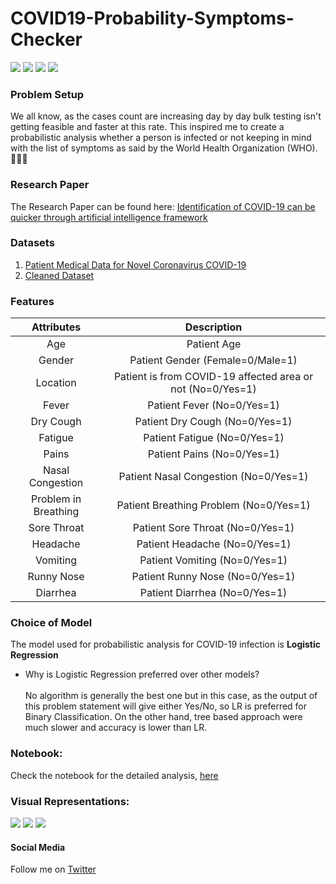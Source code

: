 # COVID19-Probability-Symptoms-Checker

![](https://img.shields.io/github/languages/code-size/iSumitBanik/COVID19-Identification-using-ML?style=flat-square) ![](https://img.shields.io/github/stars/iSumitBanik/COVID19-Identification-using-ML?style=flat-square) ![](https://img.shields.io/github/last-commit/iSumitBanik/COVID19-Identification-using-ML?style=flat-square) ![](https://img.shields.io/github/followers/iSumitBanik?style=flat-square)

### Problem Setup
We all know, as the cases count are increasing day by day bulk testing isn't getting feasible and faster at this rate. This inspired me to create a probabilistic analysis whether a person is infected or not keeping in mind with the list of symptoms as said by the World Health Organization (WHO). 👨🏻‍⚕️

### Research Paper
The Research Paper can be found here: [Identification of COVID-19 can be quicker through artificial
intelligence framework ](https://www.cambridge.org/core/services/aop-cambridge-core/content/view/7151059680918EF9B8CDBCC4EF19C292/S0899823X20000616a.pdf/identification_of_covid19_can_be_quicker_through_artificial_intelligence_framework_using_a_mobile_phonebased_survey_in_the_populations_when_citiestowns_are_under_quarantine.pdf)
### Datasets

1. [Patient Medical Data for Novel Coronavirus COVID-19](https://datarepository.wolframcloud.com/resources/Patient-Medical-Data-for-Novel-Coronavirus-COVID-19)
2. [Cleaned Dataset](https://github.com/iSumitBanik/COVID19-Identification-using-ML/raw/master/COVID-19/covid_final_data.csv)

### Features

| Attributes  | Description |
|     :---:      |     :---:      |
| Age  | Patient Age  |
| Gender  | Patient Gender (Female=0/Male=1)  |
| Location | Patient is from COVID-19 affected area or not (No=0/Yes=1) |
| Fever |Patient Fever (No=0/Yes=1) |
| Dry Cough  |Patient Dry Cough (No=0/Yes=1) |
| Fatigue |Patient Fatigue (No=0/Yes=1) |
| Pains | Patient Pains (No=0/Yes=1)|
| Nasal Congestion |Patient Nasal Congestion (No=0/Yes=1) |
| Problem in Breathing | Patient Breathing Problem (No=0/Yes=1)|
| Sore Throat | Patient Sore Throat (No=0/Yes=1)|
| Headache |  Patient Headache (No=0/Yes=1)|
| Vomiting | Patient Vomiting (No=0/Yes=1) |
| Runny Nose | Patient Runny Nose (No=0/Yes=1) |
| Diarrhea | Patient Diarrhea (No=0/Yes=1) |

### Choice of Model

The model used for probabilistic analysis for COVID-19 infection is **Logistic Regression**
*  Why is Logistic Regression preferred over other models?
<br><br>No algorithm is generally the best one but in this case, as the output of this problem statement will give either Yes/No, so LR is preferred for Binary Classification. On the other hand, tree based approach were much slower and accuracy is lower than LR.

### Notebook:
Check the notebook for the detailed analysis, [here](https://github.com/iSumitBanik/COVID19-Identification-using-ML/blob/master/COVID19%20Symptoms%20Prediction.ipynb) 

### Visual Representations:
![](https://raw.githubusercontent.com/iSumitBanik/COVID19-Identification-using-ML/master/images_analysis/SC_1.png)
![](https://raw.githubusercontent.com/iSumitBanik/COVID19-Identification-using-ML/master/images_analysis/SC_2.png)
![](https://raw.githubusercontent.com/iSumitBanik/COVID19-Identification-using-ML/master/images_analysis/SC_3.png)

#### Social Media
Follow me on [Twitter](https://twitter.com/TheSumitBanik)
